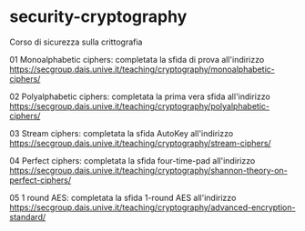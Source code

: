 # security-cryptography
Corso di sicurezza sulla crittografia

01 Monoalphabetic ciphers: completata la sfida di prova all'indirizzo https://secgroup.dais.unive.it/teaching/cryptography/monoalphabetic-ciphers/

02 Polyalphabetic ciphers: completata la prima vera sfida all'indirizzo https://secgroup.dais.unive.it/teaching/cryptography/polyalphabetic-ciphers/

03 Stream ciphers: completata la sfida AutoKey all'indirizzo https://secgroup.dais.unive.it/teaching/cryptography/stream-ciphers/

04 Perfect ciphers: completata la sfida four-time-pad all'indirizzo https://secgroup.dais.unive.it/teaching/cryptography/shannon-theory-on-perfect-ciphers/

05 1 round AES: completata la sfida 1-round AES all'indirizzo https://secgroup.dais.unive.it/teaching/cryptography/advanced-encryption-standard/

